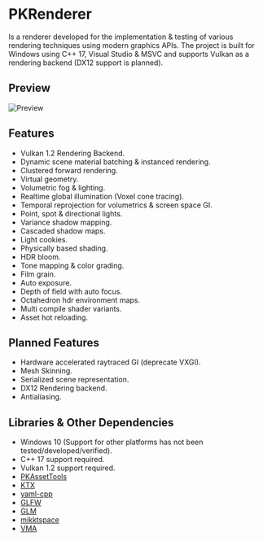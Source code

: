 # PKRenderer
Is a renderer developed for the implementation & testing of various rendering techniques using modern graphics APIs. 
The project is built for Windows using C++ 17, Visual Studio & MSVC and supports Vulkan as a rendering backend (DX12 support is planned).

## Preview
![Preview](T_Preview_01.gif?raw=true "GI Preview")

## Features
- Vulkan 1.2 Rendering Backend.
- Dynamic scene material batching & instanced rendering.
- Clustered forward rendering.
- Virtual geometry.
- Volumetric fog & lighting.
- Realtime global illumination (Voxel cone tracing).
- Temporal reprojection for volumetrics & screen space GI.
- Point, spot & directional lights.
- Variance shadow mapping.
- Cascaded shadow maps.
- Light cookies.
- Physically based shading.
- HDR bloom.
- Tone mapping & color grading.
- Film grain.
- Auto exposure.
- Depth of field with auto focus.
- Octahedron hdr environment maps.
- Multi compile shader variants.
- Asset hot reloading.

## Planned Features
- Hardware accelerated raytraced GI (deprecate VXGI).
- Mesh Skinning.
- Serialized scene representation.
- DX12 Rendering backend.
- Antialiasing.

## Libraries & Other Dependencies
- Windows 10 (Support for other platforms has not been tested/developed/verified).
- C++ 17 support required.
- Vulkan 1.2 support required.
- [PKAssetTools](https://github.com/konstatoivanen/PKAssetTools)
- [KTX](https://github.com/KhronosGroup/KTX-Software)
- [yaml-cpp](https://github.com/jbeder/yaml-cpp)
- [GLFW](https://www.glfw.org/)
- [GLM](https://github.com/g-truc/glm)
- [mikktspace](http://www.mikktspace.com/)
- [VMA](https://github.com/GPUOpen-LibrariesAndSDKs/VulkanMemoryAllocator)
